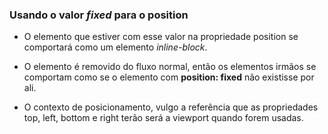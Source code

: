 ### Usando o valor *fixed* para o position

* O elemento que estiver com esse valor na propriedade position se comportará como um elemento *inline-block*.

* O elemento é removido do fluxo normal, então os elementos irmãos se comportam como se o elemento com __position: fixed__  não existisse por ali.

* O contexto de posicionamento, vulgo a referência que as propriedades top, left, bottom e right terão será a viewport quando forem usadas.